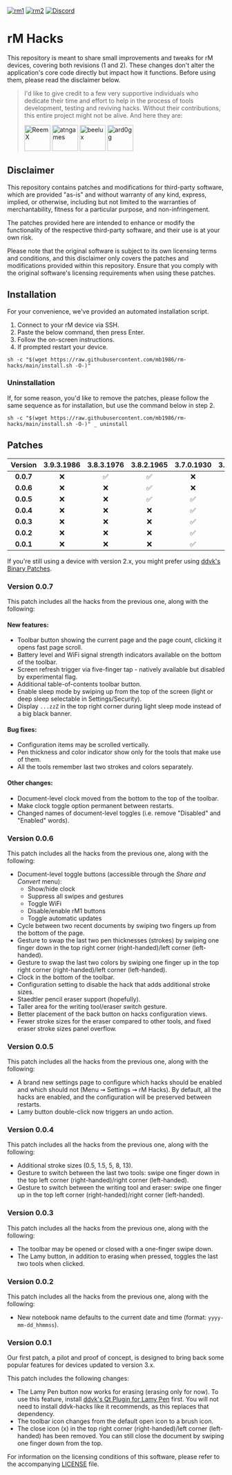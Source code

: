[![rm1](https://img.shields.io/badge/rM1-supported-green)](https://remarkable.com/store/remarkable) [![rm2](https://img.shields.io/badge/rM2-supported-green)](https://remarkable.com/store/remarkable-2) [![Discord](https://img.shields.io/discord/385916768696139794.svg?label=reMarkable&logo=discord&logoColor=ffffff&color=7389D8&labelColor=6A7EC2)](https://discord.gg/ATqQGfu)
# rM Hacks

This repository is meant to share small improvements and tweaks for rM devices,
covering both revisions (1 and 2).
These changes don't alter the application's core code directly
but impact how it functions.
Before using them, please read the disclaimer below.

> I'd like to give credit to a few very supportive individuals who dedicate their
> time and effort to help in the process of tools development, testing and
> reviving hacks. Without their contributions, this entire project might not be
> alive. And here they are:
>
> [<img src="https://github.com/ReemX.png" alt="ReemX" width="60"/>](https://github.com/ReemX)
> [<img src="https://github.com/atngames.png" alt="atngames" width="60"/>](https://github.com/atngames)
> [<img src="https://github.com/beelux.png" alt="beelux" width="60"/>](https://github.com/beelux)
> [<img src="https://github.com/ard0gg.png" alt="ard0gg" width="60"/>](https://github.com/ard0gg)

## Disclaimer

This repository contains patches and modifications for third-party software,
which are provided "as-is" and without warranty of any kind, express, implied,
or otherwise, including but not limited to the warranties of merchantability,
fitness for a particular purpose, and non-infringement.

The patches provided here are intended to enhance or modify the functionality of
the respective third-party software, and their use is at your own risk.

Please note that the original software is subject to its own licensing terms
and conditions, and this disclaimer only covers the patches and modifications
provided within this repository. Ensure that you comply with the original
software's licensing requirements when using these patches.

## Installation

For your convenience, we've provided an automated installation script.

1. Connect to your rM device via SSH.
2. Paste the below command, then press Enter.
3. Follow the on-screen instructions.
4. If prompted restart your device.

```shell
sh -c "$(wget https://raw.githubusercontent.com/mb1986/rm-hacks/main/install.sh -O-)"
```

### Uninstallation

If, for some reason, you'd like to remove the patches,
please follow the same sequence as for installation,
but use the command below in step 2.

```shell
sh -c "$(wget https://raw.githubusercontent.com/mb1986/rm-hacks/main/install.sh -O-)" _ uninstall
```

## Patches

| Version |     3.9.3.1986   |    3.8.3.1976    |    3.8.2.1965    |    3.7.0.1930    |    3.6.1.1894    |
|  :---:  |       :---:      |       :---:      |       :---:      |       :---:      |       :---:      |
|**0.0.7**|        :x:       |:white_check_mark:|:white_check_mark:|        :x:       |        :x:       |
|**0.0.6**|        :x:       |        :x:       |:white_check_mark:|        :x:       |        :x:       |
|**0.0.5**|        :x:       |        :x:       |:white_check_mark:|:white_check_mark:|        :x:       |
|**0.0.4**|        :x:       |        :x:       |        :x:       |:white_check_mark:|        :x:       |
|**0.0.3**|        :x:       |        :x:       |        :x:       |:white_check_mark:|        :x:       |
|**0.0.2**|        :x:       |        :x:       |        :x:       |:white_check_mark:|        :x:       |
|**0.0.1**|        :x:       |        :x:       |        :x:       |:white_check_mark:|:white_check_mark:|

If you're still using a device with version 2.x, you might prefer using
[ddvk's Binary Patches](https://github.com/ddvk/remarkable-hacks).

### Version 0.0.7

This patch includes all the hacks from the previous one, along with the following:

#### New features:

- Toolbar button showing the current page and the page count, clicking it opens fast page scroll.
- Battery level and WiFi signal strength indicators available on the bottom of the toolbar.
- Screen refresh trigger via five-finger tap - natively available but disabled by experimental flag.
- Additional table-of-contents toolbar button.
- Enable sleep mode by swiping up from the top of the screen (light or deep sleep selectable in Settings/Security).
- Display `...zzZ` in the top right corner during light sleep mode instead of a big black banner.

#### Bug fixes:

- Configuration items may be scrolled vertically.
- Pen thickness and color indicator show only for the tools that make use of them.
- All the tools remember last two strokes and colors separately.

#### Other changes:

- Document-level clock moved from the bottom to the top of the toolbar.
- Make clock toggle option permanent between restarts.
- Changed names of document-level toggles (i.e. remove "Disabled" and "Enabled" words).

### Version 0.0.6

This patch includes all the hacks from the previous one, along with the following:

- Document-level toggle buttons (accessible through the _Share and Convert_ menu):
  - Show/hide clock
  - Suppress all swipes and gestures
  - Toggle WiFi
  - Disable/enable rM1 buttons
  - Toggle automatic updates
- Cycle between two recent documents by swiping two fingers up from the bottom of the page.
- Gesture to swap the last two pen thicknesses (strokes) by swiping one finger down in the top right corner (right-handed)/left corner (left-handed).
- Gesture to swap the last two colors by swiping one finger up in the top right corner (right-handed)/left corner (left-handed).
- Clock in the bottom of the toolbar.
- Configuration setting to disable the hack that adds additional stroke sizes.
- Staedtler pencil eraser support (hopefully).
- Taller area for the writing tool/eraser switch gesture.
- Better placement of the back button on hacks configuration views.
- Fewer stroke sizes for the eraser compared to other tools, and fixed eraser stroke sizes panel overflow.

### Version 0.0.5

This patch includes all the hacks from the previous one, along with the following:

- A brand new settings page to configure which hacks should be enabled and which should not (Menu &#8669; Settings &#8669; rM Hacks).
  By default, all the hacks are enabled, and the configuration will be preserved between restarts.
- Lamy button double-click now triggers an undo action.

### Version 0.0.4

This patch includes all the hacks from the previous one, along with the following:

- Additional stroke sizes (0.5, 1.5, 5, 8, 13).
- Gesture to switch between the last two tools: swipe one finger down in the top left corner (right-handed)/right corner (left-handed).
- Gesture to switch between the writing tool and eraser: swipe one finger up in the top left corner (right-handed)/right corner (left-handed).

### Version 0.0.3

This patch includes all the hacks from the previous one, along with the following:

- The toolbar may be opened or closed with a one-finger swipe down.
- The Lamy button, in addition to erasing when pressed, toggles the last two tools when clicked.

### Version 0.0.2

This patch includes all the hacks from the previous one, along with the following:

- New notebook name defaults to the current date and time (format: `yyyy-mm-dd_hhmmss`).

### Version 0.0.1

Our first patch, a pilot and proof of concept, is designed to bring back some
popular features for devices updated to version 3.x.

This patch includes the following changes:

- The Lamy Pen button now works for erasing (erasing only for now).
  To use this feature, install
  [ddvk's Qt Plugin for Lamy Pen](https://github.com/ddvk/remarkable-stylus) first. You will not need to install ddvk-hacks like it recommends, as this replaces that dependency.
- The toolbar icon changes from the default open icon to a brush icon.
- The close icon (x) in the top right corner (right-handed)/left corner (left-handed) has been removed.
  You can still close the document by swiping one finger down from the top.

For information on the licensing conditions of this software, please refer to the accompanying [LICENSE](LICENSE) file.
